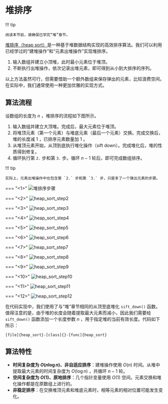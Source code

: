 # 堆排序

!!! tip

    阅读本节前，请确保已学完“堆”章节。

<u>堆排序（heap sort）</u>是一种基于堆数据结构实现的高效排序算法。我们可以利用已经学过的“建堆操作”和“元素出堆操作”实现堆排序。

1. 输入数组并建立小顶堆，此时最小元素位于堆顶。
2. 不断执行出堆操作，依次记录出堆元素，即可得到从小到大排序的序列。

以上方法虽然可行，但需要借助一个额外数组来保存弹出的元素，比较浪费空间。在实际中，我们通常使用一种更加优雅的实现方式。

## 算法流程

设数组的长度为 $n$ ，堆排序的流程如下图所示。

1. 输入数组并建立大顶堆。完成后，最大元素位于堆顶。
2. 将堆顶元素（第一个元素）与堆底元素（最后一个元素）交换。完成交换后，堆的长度减 $1$ ，已排序元素数量加 $1$ 。
3. 从堆顶元素开始，从顶到底执行堆化操作（sift down）。完成堆化后，堆的性质得到修复。
4. 循环执行第 `2.` 步和第 `3.` 步。循环 $n - 1$ 轮后，即可完成数组排序。

!!! tip

    实际上，元素出堆操作中也包含第 `2.` 步和第 `3.` 步，只是多了一个弹出元素的步骤。

=== "<1>"
    ![堆排序步骤](https://gitee.com/taoweitao/hello-algo/raw/dev/docs/chapter_sorting/heap_sort.assets/heap_sort_step1.png)

=== "<2>"
    ![heap_sort_step2](https://gitee.com/taoweitao/hello-algo/raw/dev/docs/chapter_sorting/heap_sort.assets/heap_sort_step2.png)

=== "<3>"
    ![heap_sort_step3](https://gitee.com/taoweitao/hello-algo/raw/dev/docs/chapter_sorting/heap_sort.assets/heap_sort_step3.png)

=== "<4>"
    ![heap_sort_step4](https://gitee.com/taoweitao/hello-algo/raw/dev/docs/chapter_sorting/heap_sort.assets/heap_sort_step4.png)

=== "<5>"
    ![heap_sort_step5](https://gitee.com/taoweitao/hello-algo/raw/dev/docs/chapter_sorting/heap_sort.assets/heap_sort_step5.png)

=== "<6>"
    ![heap_sort_step6](https://gitee.com/taoweitao/hello-algo/raw/dev/docs/chapter_sorting/heap_sort.assets/heap_sort_step6.png)

=== "<7>"
    ![heap_sort_step7](https://gitee.com/taoweitao/hello-algo/raw/dev/docs/chapter_sorting/heap_sort.assets/heap_sort_step7.png)

=== "<8>"
    ![heap_sort_step8](https://gitee.com/taoweitao/hello-algo/raw/dev/docs/chapter_sorting/heap_sort.assets/heap_sort_step8.png)

=== "<9>"
    ![heap_sort_step9](https://gitee.com/taoweitao/hello-algo/raw/dev/docs/chapter_sorting/heap_sort.assets/heap_sort_step9.png)

=== "<10>"
    ![heap_sort_step10](https://gitee.com/taoweitao/hello-algo/raw/dev/docs/chapter_sorting/heap_sort.assets/heap_sort_step10.png)

=== "<11>"
    ![heap_sort_step11](https://gitee.com/taoweitao/hello-algo/raw/dev/docs/chapter_sorting/heap_sort.assets/heap_sort_step11.png)

=== "<12>"
    ![heap_sort_step12](https://gitee.com/taoweitao/hello-algo/raw/dev/docs/chapter_sorting/heap_sort.assets/heap_sort_step12.png)

在代码实现中，我们使用了与“堆”章节相同的从顶至底堆化 `sift_down()` 函数。值得注意的是，由于堆的长度会随着提取最大元素而减小，因此我们需要给 `sift_down()` 函数添加一个长度参数 $n$ ，用于指定堆的当前有效长度。代码如下所示：

```src
[file]{heap_sort}-[class]{}-[func]{heap_sort}
```

## 算法特性

- **时间复杂度为 $O(n \log n)$、非自适应排序**：建堆操作使用 $O(n)$ 时间。从堆中提取最大元素的时间复杂度为 $O(\log n)$ ，共循环 $n - 1$ 轮。
- **空间复杂度为 $O(1)$、原地排序**：几个指针变量使用 $O(1)$ 空间。元素交换和堆化操作都是在原数组上进行的。
- **非稳定排序**：在交换堆顶元素和堆底元素时，相等元素的相对位置可能发生变化。
